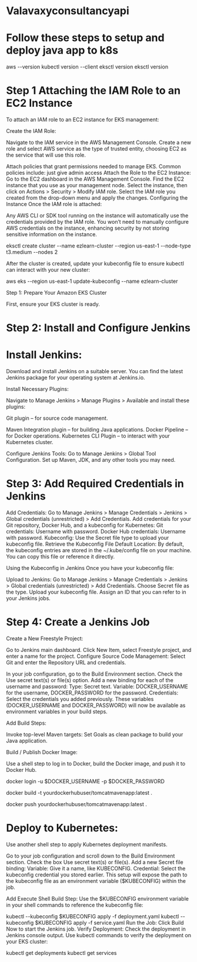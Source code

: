 # Valavaxyconsultancyapi

# Follow these steps to setup and deploy java app to k8s

aws --version
kubectl version --client
eksctl version
eksctl version


# Step 1 Attaching the IAM Role to an EC2 Instance
To attach an IAM role to an EC2 instance for EKS management:

Create the IAM Role:

Navigate to the IAM service in the AWS Management Console.
Create a new role and select AWS service as the type of trusted entity, choosing EC2 as the service that will use this role.

Attach policies that grant permissions needed to manage EKS. Common policies include:
just give admin access 
Attach the Role to the EC2 Instance:
Go to the EC2 dashboard in the AWS Management Console.
Find the EC2 instance that you use as your management node.
Select the instance, then click on Actions > Security > Modify IAM role.
Select the IAM role you created from the drop-down menu and apply the changes.
Configuring the Instance
Once the IAM role is attached:

Any AWS CLI or SDK tool running on the instance will automatically use the credentials provided by the IAM role.
You won’t need to manually configure AWS credentials on the instance, enhancing security by not storing sensitive information on the instance.


eksctl create cluster --name ezlearn-cluster --region us-east-1 --node-type t3.medium --nodes 2

After the cluster is created, update your kubeconfig file to ensure kubectl can interact with your new cluster:


aws eks --region us-east-1 update-kubeconfig --name ezlearn-cluster

Step 1: Prepare Your Amazon EKS Cluster

First, ensure your EKS cluster is ready.







# Step 2: Install and Configure Jenkins

# Install Jenkins:

Download and install Jenkins on a suitable server. You can find the latest Jenkins package for your operating system at Jenkins.io.

Install Necessary Plugins:

Navigate to Manage Jenkins > Manage Plugins > Available and install these plugins:

Git plugin – for source code management.

Maven Integration plugin – for building Java applications.
Docker Pipeline – for Docker operations.
Kubernetes CLI Plugin – to interact with your Kubernetes cluster.

Configure Jenkins Tools:
Go to Manage Jenkins > Global Tool Configuration.
Set up Maven, JDK, and any other tools you may need.

# Step 3: Add Required Credentials in Jenkins
Add Credentials:
Go to Manage Jenkins > Manage Credentials > Jenkins > Global credentials (unrestricted) > Add Credentials.
Add credentials for your Git repository, Docker Hub, and a kubeconfig for Kubernetes:
Git credentials: Username with password.
Docker Hub credentials: Username with password.
Kubeconfig: Use the Secret file type to upload your kubeconfig file.
Retrieve the Kubeconfig File
Default Location: By default, the kubeconfig entries are stored in the ~/.kube/config file on your machine. You can copy this file or reference it directly.

Using the Kubeconfig in Jenkins
Once you have your kubeconfig file:

Upload to Jenkins:
Go to Manage Jenkins > Manage Credentials > Jenkins > Global credentials (unrestricted) > Add Credentials.
Choose Secret file as the type.
Upload your kubeconfig file.
Assign an ID that you can refer to in your Jenkins jobs.

# Step 4: Create a Jenkins Job

Create a New Freestyle Project:

Go to Jenkins main dashboard.
Click New Item, select Freestyle project, and enter a name for the project.
Configure Source Code Management:
Select Git and enter the Repository URL and credentials.

In your job configuration, go to the Build Environment section.
Check the Use secret text(s) or file(s) option.
Add a new binding for each of the username and password:
Type: Secret text.
Variable: DOCKER_USERNAME for the username, DOCKER_PASSWORD for the password.
Credentials: Select the credentials you added previously.
These variables (DOCKER_USERNAME and DOCKER_PASSWORD) will now be available as environment variables in your build steps.

Add Build Steps:

Invoke top-level Maven targets: Set Goals as clean package to build your Java application.

Build / Publish Docker Image:

Use a shell step to log in to Docker, build the Docker image, and push it to Docker Hub.


docker login -u $DOCKER_USERNAME -p $DOCKER_PASSWORD

docker build -t yourdockerhubuser/tomcatmavenapp:latest .

docker push yourdockerhubuser/tomcatmavenapp:latest .


# Deploy to Kubernetes:

Use another shell step to apply Kubernetes deployment manifests.

Go to your job configuration and scroll down to the Build Environment section.
Check the box Use secret text(s) or file(s).
Add a new Secret file binding:
Variable: Give it a name, like KUBECONFIG.
Credential: Select the kubeconfig credential you stored earlier.
This setup will expose the path to the kubeconfig file as an environment variable ($KUBECONFIG) within the job.

Add Execute Shell Build Step:
Use the $KUBECONFIG environment variable in your shell commands to reference the kubeconfig file:


kubectl --kubeconfig $KUBECONFIG apply -f deployment.yaml
kubectl --kubeconfig $KUBECONFIG apply -f service.yaml
Run the Job:
Click Build Now to start the Jenkins job.
Verify Deployment:
Check the deployment in Jenkins console output.
Use kubectl commands to verify the deployment on your EKS cluster:

kubectl get deployments
kubectl get services